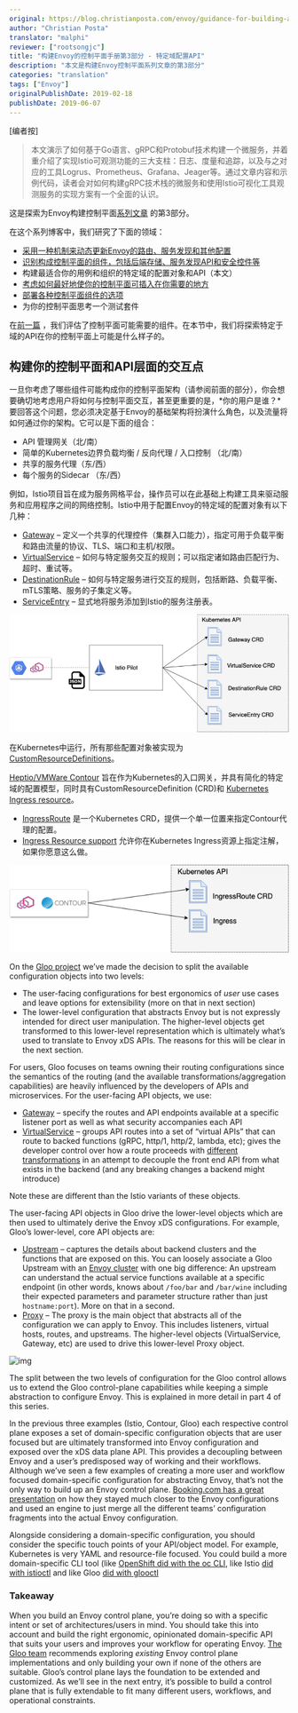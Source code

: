 ```yaml
---
original: https://blog.christianposta.com/envoy/guidance-for-building-a-control-plane-for-envoy-domain-specific-configuration-api/
author: "Christian Posta"
translator: "malphi"
reviewer: ["rootsongjc"]
title: "构建Envoy的控制平面手册第3部分 - 特定域配置API"
description: "本文是构建Envoy控制平面系列文章的第3部分"
categories: "translation"
tags: ["Envoy"]
originalPublishDate: 2019-02-18
publishDate: 2019-06-07
---
```


[编者按]

> 本文演示了如何基于Go语言、gRPC和Protobuf技术构建一个微服务，并着重介绍了实现Istio可观测功能的三大支柱：日志、度量和追踪，以及与之对应的工具Logrus、Prometheus、Grafana、Jeager等。通过文章内容和示例代码，读者会对如何构建gRPC技术栈的微服务和使用Istio可视化工具观测服务的实现方案有一个全面的认识。

这是探索为Envoy构建控制平面[系列文章](https://blog.christianposta.com/envoy/guidance-for-building-a-control-plane-to-manage-envoy-proxy-based-infrastructure/) 的第3部分。

在这个系列博客中，我们研究了下面的领域：

- [采用一种机制来动态更新Envoy的路由、服务发现和其他配置](https://blog.christianposta.com/envoy/guidance-for-building-a-control-plane-to-manage-envoy-proxy-based-infrastructure/)
- [识别构成控制平面的组件，包括后端存储、服务发现API和安全控件等](https://blog.christianposta.com/envoy/guidance-for-building-a-control-plane-for-envoy-identify-components/)
- 构建最适合你的用例和组织的特定域的配置对象和API（本文）
- [考虑如何最好地使你的控制平面可插入在你需要的地方](https://blog.christianposta.com/guidance-for-building-a-control-plane-for-envoy-build-for-pluggability/)
- [部署各种控制平面组件的选项](https://blog.christianposta.com/guidance-for-building-a-control-plane-for-envoy-deployment-tradeoffs/)
- 为你的控制平面思考一个测试套件

在[前一篇](https://blog.christianposta.com/envoy/guidance-for-building-a-control-plane-for-envoy-identify-components/) ，我们评估了控制平面可能需要的组件。在本节中，我们将探索特定于域的API在你的控制平面上可能是什么样子的。

## 构建你的控制平面和API层面的交互点

一旦你考虑了哪些组件可能构成你的控制平面架构（请参阅前面的部分），你会想要确切地考虑用户将如何与控制平面交互，甚至更重要的是，*你的用户是谁？*要回答这个问题，您必须决定基于Envoy的基础架构将扮演什么角色，以及流量将如何通过你的架构。它可以是下面的组合：

- API 管理网关（北/南）
- 简单的Kubernetes边界负载均衡 / 反向代理 / 入口控制 （北/南）
- 共享的服务代理（东/西）
- 每个服务的Sidecar （东/西）

例如，Istio项目旨在成为服务网格平台，操作员可以在此基础上构建工具来驱动服务和应用程序之间的网络控制。Istio中用于配置Envoy的特定域的配置对象有以下几种：

- [Gateway](https://istio.io/docs/reference/config/istio.networking.v1alpha3/#Gateway) – 定义一个共享的代理控件（集群入口能力），指定可用于负载平衡和路由流量的协议、TLS、端口和主机/权限。
- [VirtualService](https://istio.io/docs/reference/config/istio.networking.v1alpha3/#VirtualService) – 如何与特定服务交互的规则；可以指定诸如路由匹配行为、超时、重试等。
- [DestinationRule](https://istio.io/docs/reference/config/istio.networking.v1alpha3/#DestinationRule) – 如何与特定服务进行交互的规则，包括断路、负载平衡、mTLS策略、服务的子集定义等。
- [ServiceEntry](https://istio.io/docs/reference/config/istio.networking.v1alpha3/#ServiceEntry) – 显式地将服务添加到Istio的服务注册表。

![img](istio-crd-pilot.png)

在Kubernetes中运行，所有那些配置对象被实现为[CustomResourceDefinitions](https://kubernetes.io/docs/concepts/extend-kubernetes/api-extension/custom-resources/)。

[Heptio/VMWare Contour](https://github.com/heptio/contour) 旨在作为Kubernetes的入口网关，并具有简化的特定域的配置模型，同时具有CustomResourceDefinition (CRD)和 [Kubernetes Ingress resource](https://kubernetes.io/docs/concepts/services-networking/ingress/)。

- [IngressRoute](https://github.com/heptio/contour/blob/master/docs/ingressroute.md) 是一个Kubernetes CRD，提供一个单一位置来指定Contour代理的配置。 
- [Ingress Resource support](https://github.com/heptio/contour/blob/master/docs/annotations.md) 允许你在Kubernetes Ingress资源上指定注解，如果你愿意这么做。

![img](contour-crd.png)

On the [Gloo project](https://gloo.solo.io/) we’ve made the decision to split the available configuration objects into two levels:

- The user-facing configurations for best ergonomics of *user* use cases and leave options for extensibility (more on that in next section)
- The lower-level configuration that abstracts Envoy but is not expressly intended for direct user manipulation. The higher-level objects get transformed to this lower-level representation which is ultimately what’s used to translate to Envoy xDS APIs. The reasons for this will be clear in the next section.

For users, Gloo focuses on teams owning their routing configurations since the semantics of the routing (and the available transformations/aggregation capabilities) are heavily influenced by the developers of APIs and microservices. For the user-facing API objects, we use:

- [Gateway](https://gloo.solo.io/v1/github.com/solo-io/gloo/projects/gateway/api/v1/gateway.proto.sk/) – specify the routes and API endpoints available at a specific listener port as well as what security accompanies each API
- [VirtualService](https://gloo.solo.io/v1/github.com/solo-io/gloo/projects/gateway/api/v1/virtual_service.proto.sk/) – groups API routes into a set of “virtual APIs” that can route to backed functions (gRPC, http/1, http/2, lambda, etc); gives the developer control over how a route proceeds with [different transformations](https://gloo.solo.io/v1/github.com/solo-io/gloo/projects/gloo/api/v1/plugins/transformation/transformation.proto.sk/) in an attempt to decouple the front end API from what exists in the backend (and any breaking changes a backend might introduce)

Note these are different than the Istio variants of these objects.

The user-facing API objects in Gloo drive the lower-level objects which are then used to ultimately derive the Envoy xDS configurations. For example, Gloo’s lower-level, core API objects are:

- [Upstream](https://gloo.solo.io/v1/github.com/solo-io/gloo/projects/gloo/api/v1/upstream.proto.sk/) – captures the details about backend clusters and the functions that are exposed on this. You can loosely associate a Gloo Upstream with an [Envoy cluster](https://www.envoyproxy.io/docs/envoy/latest/api-v2/api/v2/cds.proto) with one big difference: An upstream can understand the actual service functions available at a specific endpoint (in other words, knows about `/foo/bar` and `/bar/wine` including their expected parameters and parameter structure rather than just `hostname:port`). More on that in a second.
- [Proxy](https://gloo.solo.io/v1/github.com/solo-io/gloo/projects/gloo/api/v1/proxy.proto.sk/) – The proxy is the main object that abstracts all of the configuration we can apply to Envoy. This includes listeners, virtual hosts, routes, and upstreams. The higher-level objects (VirtualService, Gateway, etc) are used to drive this lower-level Proxy object.

![img](https://blog.christianposta.com/images/control-plane/gloo-crd.png)

The split between the two levels of configuration for the Gloo control allows us to extend the Gloo control-plane capabilities while keeping a simple abstraction to configure Envoy. This is explained in more detail in part 4 of this series.

In the previous three examples (Istio, Contour, Gloo) each respective control plane exposes a set of domain-specific configuration objects that are user focused but are ultimately transformed into Envoy configuration and exposed over the xDS data plane API. This provides a decoupling between Envoy and a user’s predisposed way of working and their workflows. Although we’ve seen a few examples of creating a more user and workflow focused domain-specific configuration for abstracting Envoy, that’s not the only way to build up an Envoy control plane. [Booking.com has a great presentation](https://www.slideshare.net/IvanKruglov/ivan-kruglov-introducing-envoybased-service-mesh-at-bookingcom-version-7) on how they stayed much closer to the Envoy configurations and used an engine to just merge all the different teams’ configuration fragments into the actual Envoy configuration.

Alongside considering a domain-specific configuration, you should consider the specific touch points of your API/object model. For example, Kubernetes is very YAML and resource-file focused. You could build a more domain-specific CLI tool (like [OpenShift did with the oc CLI](https://docs.openshift.com/enterprise/3.2/dev_guide/new_app.html#dev-guide-new-app), like Istio [did with istioctl](https://istio.io/docs/reference/commands/istioctl/) and like Gloo [did with glooctl](https://gloo.solo.io/cli/glooctl/)

### Takeaway

When you build an Envoy control plane, you’re doing so with a specific intent or set of architectures/users in mind. You should take this into account and build the right ergonomic, opinionated domain-specific API that suits your users and improves your workflow for operating Envoy. [The Gloo team](https://github.com/solo-io/gloo/graphs/contributors) recommends exploring *existing* Envoy control plane implementations and only building your own if none of the others are suitable. Gloo’s control plane lays the foundation to be extended and customized. As we’ll see in the next entry, it’s possible to build a control plane that is fully extendable to fit many different users, workflows, and operational constraints.